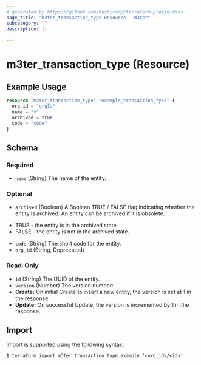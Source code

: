```yaml
---
# generated by https://github.com/hashicorp/terraform-plugin-docs
page_title: "m3ter_transaction_type Resource - m3ter"
subcategory: ""
description: |-
  
---
```


# m3ter_transaction_type (Resource)



## Example Usage

```terraform
resource "m3ter_transaction_type" "example_transaction_type" {
  org_id = "orgId"
  name = "x"
  archived = true
  code = "code"
}
```

<!-- schema generated by tfplugindocs -->
## Schema

### Required

- `name` (String) The name of the entity.

### Optional

- `archived` (Boolean) A Boolean TRUE / FALSE flag indicating whether the entity is archived. An entity can be archived if it is obsolete.

* TRUE - the entity is in the archived state.
* FALSE - the entity is not in the archived state.
- `code` (String) The short code for the entity.
- `org_id` (String, Deprecated)

### Read-Only

- `id` (String) The UUID of the entity.
- `version` (Number) The version number:
- **Create:** On initial Create to insert a new entity, the version is set at 1 in the response.
- **Update:** On successful Update, the version is incremented by 1 in the response.

## Import

Import is supported using the following syntax:

```shell
$ terraform import m3ter_transaction_type.example '<org_id>/<id>'
```
